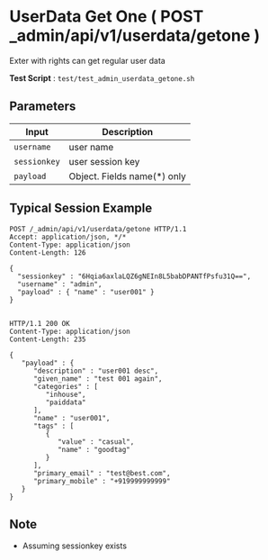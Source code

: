 # UserData Get One ( POST _admin/api/v1/userdata/getone )

Exter with rights can get regular user data

**Test Script** : `test/test_admin_userdata_getone.sh`

## Parameters

| Input | Description |
| ---- | ----------- |
| `username` | user name |
| `sessionkey` | user session key |
| `payload` | Object. Fields  name(*) only |

## Typical Session Example

```
POST /_admin/api/v1/userdata/getone HTTP/1.1
Accept: application/json, */*
Content-Type: application/json
Content-Length: 126

{
  "sessionkey" : "6Hqia6axlaLQZ6gNEIn8L5babDPANTfPsfu31Q==",
  "username" : "admin",
  "payload" : { "name" : "user001" }
}


HTTP/1.1 200 OK
Content-Type: application/json
Content-Length: 235

{
   "payload" : {
      "description" : "user001 desc",
      "given_name" : "test 001 again",
      "categories" : [
         "inhouse",
         "paiddata"
      ],
      "name" : "user001",
      "tags" : [
         {
            "value" : "casual",
            "name" : "goodtag"
         }
      ],
      "primary_email" : "test@best.com",
      "primary_mobile" : "+919999999999"
   }
}
```

## Note

- Assuming sessionkey exists
